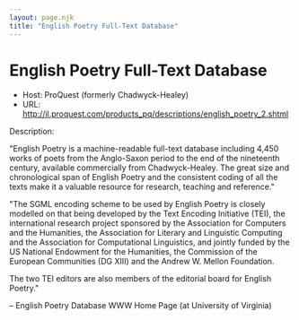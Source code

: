 ```yaml
---
layout: page.njk
title: "English Poetry Full-Text Database"
---
```

# English Poetry Full-Text Database








* Host: ProQuest (formerly Chadwyck-Healey)
* URL: <http://il.proquest.com/products_pq/descriptions/english_poetry_2.shtml>



Description:


"English Poetry is a machine-readable full-text database including 4,450 works of
 poets from the Anglo-Saxon period to the end of the nineteenth century, available
 commercially from Chadwyck-Healey. The great size and chronological span of English
 Poetry and the consistent coding of all the texts make it a valuable resource for
 research, teaching and reference."


"The SGML encoding scheme to be used by English Poetry is closely modelled on that
 being developed by the Text Encoding Initiative (TEI), the international research
 project sponsored by the Association for Computers and the Humanities, the Association
 for Literary and Linguistic Computing and the Association for Computational Linguistics,
 and jointly funded by the US National Endowment for the Humanities, the Commission
 of the European Communities (DG XIII) and the Andrew W. Mellon Foundation.


The two TEI editors are also members of the editorial board for English Poetry."


– English Poetry Database WWW Home Page (at University of Virginia)




